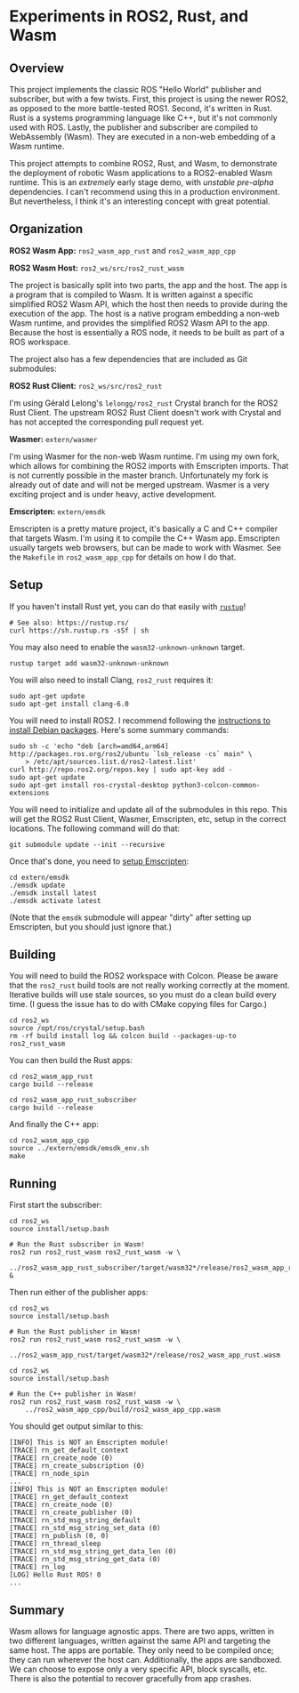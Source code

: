 # Experiments in ROS2, Rust, and Wasm #

## Overview ##

This project implements the classic ROS "Hello World" publisher and subscriber,
but with a few twists. First, this project is using the newer ROS2, as opposed
to the more battle-tested ROS1. Second, it's written in Rust. Rust is a systems
programming language like C++, but it's not commonly used with ROS. Lastly, the
publisher and subscriber are compiled to WebAssembly (Wasm). They are executed
in a non-web embedding of a Wasm runtime.

This project attempts to combine ROS2, Rust, and Wasm, to demonstrate the
deployment of robotic Wasm applications to a ROS2-enabled Wasm runtime. This is
an _extremely_ early stage demo, with _unstable pre-alpha_ dependencies. I can't
recommend using this in a production environment. But nevertheless, I think it's
an interesting concept with great potential.

## Organization ##

**ROS2 Wasm App:** `ros2_wasm_app_rust` and `ros2_wasm_app_cpp`

**ROS2 Wasm Host:** `ros2_ws/src/ros2_rust_wasm`

The project is basically split into two parts, the app and the host. The app is
a program that is compiled to Wasm. It is written against a specific simplified
ROS2 Wasm API, which the host then needs to provide during the execution of the
app. The host is a native program embedding a non-web Wasm runtime, and provides
the simplified ROS2 Wasm API to the app. Because the host is essentially a ROS
node, it needs to be built as part of a ROS workspace.

The project also has a few dependencies that are included as Git submodules:

**ROS2 Rust Client:** `ros2_ws/src/ros2_rust`

I'm using Gérald Lelong's `lelongg/ros2_rust` Crystal branch for the ROS2 Rust
Client. The upstream ROS2 Rust Client doesn't work with Crystal and has not
accepted the corresponding pull request yet.

**Wasmer:** `extern/wasmer`

I'm using Wasmer for the non-web Wasm runtime. I'm using my own fork, which
allows for combining the ROS2 imports with Emscripten imports. That is not
currently possible in the master branch. Unfortunately my fork is already out of
date and will not be merged upstream. Wasmer is a very exciting project and is
under heavy, active development.

**Emscripten:** `extern/emsdk`

Emscripten is a pretty mature project, it's basically a C and C++ compiler that
targets Wasm. I'm using it to compile the C++ Wasm app. Emscripten usually
targets web browsers, but can be made to work with Wasmer. See the `Makefile` in
`ros2_wasm_app_cpp` for details on how I do that.

## Setup ##

If you haven't install Rust yet, you can do that easily with [`rustup`][1]!

```text
# See also: https://rustup.rs/
curl https://sh.rustup.rs -sSf | sh
```

You may also need to enable the `wasm32-unknown-unknown` target.

```text
rustup target add wasm32-unknown-unknown
```

You will also need to install Clang, `ros2_rust` requires it:

```text
sudo apt-get update
sudo apt-get install clang-6.0
```

You will need to install ROS2. I recommend following the [instructions to
install Debian packages][2]. Here's some summary commands:

```text
sudo sh -c 'echo "deb [arch=amd64,arm64] http://packages.ros.org/ros2/ubuntu `lsb_release -cs` main" \
    > /etc/apt/sources.list.d/ros2-latest.list'
curl http://repo.ros2.org/repos.key | sudo apt-key add -
sudo apt-get update
sudo apt-get install ros-crystal-desktop python3-colcon-common-extensions
```

You will need to initialize and update all of the submodules in this repo. This
will get the ROS2 Rust Client, Wasmer, Emscripten, etc, setup in the correct
locations. The following command will do that:

```text
git submodule update --init --recursive
```

Once that's done, you need to [setup Emscripten][3]:

```text
cd extern/emsdk
./emsdk update
./emsdk install latest
./emsdk activate latest
```

(Note that the `emsdk` submodule will appear "dirty" after setting up
Emscripten, but you should just ignore that.)

## Building ##

You will need to build the ROS2 workspace with Colcon. Please be aware that the
`ros2_rust` build tools are not really working correctly at the moment.
Iterative builds will use stale sources, so you must do a clean build every
time. (I guess the issue has to do with CMake copying files for Cargo.)

```text
cd ros2_ws
source /opt/ros/crystal/setup.bash
rm -rf build install log && colcon build --packages-up-to ros2_rust_wasm
```

You can then build the Rust apps:

```text
cd ros2_wasm_app_rust
cargo build --release
```

```text
cd ros2_wasm_app_rust_subscriber
cargo build --release
```

And finally the C++ app:

```text
cd ros2_wasm_app_cpp
source ../extern/emsdk/emsdk_env.sh
make
```

## Running ##

First start the subscriber:

```text
cd ros2_ws
source install/setup.bash

# Run the Rust subscriber in Wasm!
ros2 run ros2_rust_wasm ros2_rust_wasm -w \
    ../ros2_wasm_app_rust_subscriber/target/wasm32*/release/ros2_wasm_app_rust_subscriber.wasm &
```

Then run either of the publisher apps:

```text
cd ros2_ws
source install/setup.bash

# Run the Rust publisher in Wasm!
ros2 run ros2_rust_wasm ros2_rust_wasm -w \
    ../ros2_wasm_app_rust/target/wasm32*/release/ros2_wasm_app_rust.wasm
```

```text
cd ros2_ws
source install/setup.bash

# Run the C++ publisher in Wasm!
ros2 run ros2_rust_wasm ros2_rust_wasm -w \
    ../ros2_wasm_app_cpp/build/ros2_wasm_app_cpp.wasm
```

You should get output similar to this:

```text
[INFO] This is NOT an Emscripten module!
[TRACE] rn_get_default_context
[TRACE] rn_create_node (0)
[TRACE] rn_create_subscription (0)
[TRACE] rn_node_spin
...
[INFO] This is NOT an Emscripten module!
[TRACE] rn_get_default_context
[TRACE] rn_create_node (0)
[TRACE] rn_create_publisher (0)
[TRACE] rn_std_msg_string_default
[TRACE] rn_std_msg_string_set_data (0)
[TRACE] rn_publish (0, 0)
[TRACE] rn_thread_sleep
[TRACE] rn_std_msg_string_get_data_len (0)
[TRACE] rn_std_msg_string_get_data (0)
[TRACE] rn_log
[LOG] Hello Rust ROS! 0
...
```

## Summary ##

Wasm allows for language agnostic apps. There are two apps, written in two
different languages, written against the same API and targeting the same host.
The apps are portable. They only need to be compiled once; they can run wherever
the host can. Additionally, the apps are sandboxed. We can choose to expose only
a very specific API, block syscalls, etc. There is also the potential to recover
gracefully from app crashes.

<!-- References -->

[1]: https://rustup.rs/
[2]: https://index.ros.org/doc/ros2/Installation/Linux-Install-Debians/
[3]: https://emscripten.org/docs/getting_started/downloads.html

<!-- Local Variables: -->
<!-- fill-column: 80 -->
<!-- End: -->
